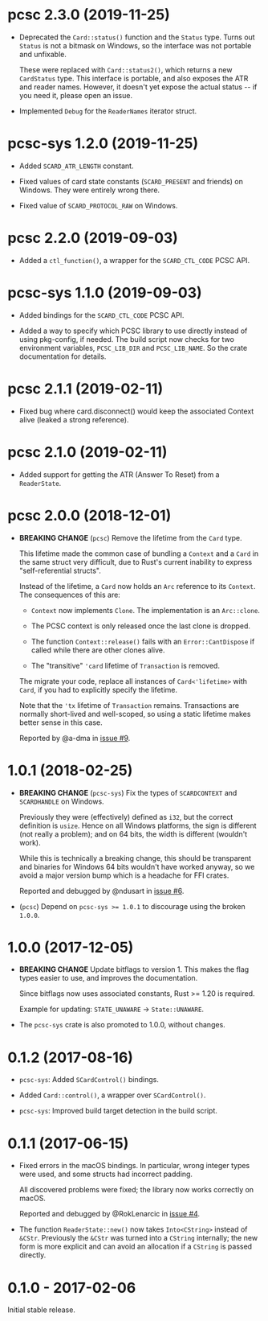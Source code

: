 # pcsc 2.3.0 (2019-11-25)

* Deprecated the `Card::status()` function and the `Status` type.
  Turns out `Status` is not a bitmask on Windows, so the interface was not
  portable and unfixable.

  These were replaced with `Card::status2()`, which returns a new
  `CardStatus` type. This interface is portable, and also exposes the ATR
  and reader names. However, it doesn't yet expose the actual status -- if
  you need it, please open an issue.

* Implemented `Debug` for the `ReaderNames` iterator struct.

# pcsc-sys 1.2.0 (2019-11-25)

* Added `SCARD_ATR_LENGTH` constant.

* Fixed values of card state constants (`SCARD_PRESENT` and friends) on
  Windows. They were entirely wrong there.

* Fixed value of `SCARD_PROTOCOL_RAW` on Windows.

# pcsc 2.2.0 (2019-09-03)

* Added a `ctl_function()`, a wrapper for the `SCARD_CTL_CODE` PCSC API.

# pcsc-sys 1.1.0 (2019-09-03)

* Added bindings for the `SCARD_CTL_CODE` PCSC API.

* Added a way to specify which PCSC library to use directly instead of
  using pkg-config, if needed. The build script now checks for two
  environment variables, `PCSC_LIB_DIR` and `PCSC_LIB_NAME`. So the crate
  documentation for details.

# pcsc 2.1.1 (2019-02-11)

* Fixed bug where card.disconnect() would keep the associated Context
  alive (leaked a strong reference).

# pcsc 2.1.0 (2019-02-11)

* Added support for getting the ATR (Answer To Reset) from a
  `ReaderState`.

# pcsc 2.0.0 (2018-12-01)

* **BREAKING CHANGE** (`pcsc`) Remove the lifetime from the `Card` type.

  This lifetime made the common case of bundling a `Context` and a `Card`
  in the same struct very difficult, due to Rust's current inability to
  express "self-referential structs".

  Instead of the lifetime, a `Card` now holds an `Arc` reference to its
  `Context`. The consequences of this are:

  - `Context` now implements `Clone`. The implementation is an
    `Arc::clone`.

  - The PCSC context is only released once the last clone is dropped.

  - The function `Context::release()` fails with an `Error::CantDispose`
    if called while there are other clones alive.

  - The "transitive" `'card` lifetime of `Transaction` is removed.

  The migrate your code, replace all instances of `Card<'lifetime>` with
  `Card`, if you had to explicitly specify the lifetime.

  Note that the `'tx` lifetime of `Transaction` remains. Transactions
  are normally short-lived and well-scoped, so using a static lifetime
  makes better sense in this case.

  Reported by @a-dma in
  [issue #9](https://github.com/bluetech/pcsc-rust/issues/9).

# 1.0.1 (2018-02-25)

* **BREAKING CHANGE** (`pcsc-sys`) Fix the types of `SCARDCONTEXT` and
  `SCARDHANDLE` on Windows.

  Previously they were (effectively) defined as `i32`, but the correct
  definition is `usize`. Hence on all Windows platforms, the sign is
  different (not really a problem); and on 64 bits, the width is
  different (wouldn't work).

  While this is technically a breaking change, this should be transparent
  and binaries for Windows 64 bits wouldn't have worked anyway, so we
  avoid a major version bump which is a headache for FFI crates.

  Reported and debugged by @ndusart in
  [issue #6](https://github.com/bluetech/pcsc-rust/issues/6).

* (`pcsc`) Depend on `pcsc-sys >= 1.0.1` to discourage using the broken
  `1.0.0`.


# 1.0.0 (2017-12-05)

* **BREAKING CHANGE** Update bitflags to version 1. This makes the flag
  types easier to use, and improves the documentation.

  Since bitflags now uses associated constants, Rust >= 1.20 is required.

  Example for updating: `STATE_UNAWARE` -> `State::UNAWARE`.

* The `pcsc-sys` crate is also promoted to 1.0.0, without changes.


# 0.1.2 (2017-08-16)

* `pcsc-sys`: Added `SCardControl()` bindings.

* Added `Card::control()`, a wrapper over `SCardControl()`.

* `pcsc-sys`: Improved build target detection in the build script.


# 0.1.1 (2017-06-15)

* Fixed errors in the macOS bindings. In particular, wrong integer types
  were used, and some structs had incorrect padding.

  All discovered problems were fixed; the library now works correctly on
  macOS.

  Reported and debugged by @RokLenarcic in
  [issue #4](https://github.com/bluetech/pcsc-rust/issues/4).

* The function `ReaderState::new()` now takes `Into<CString>` instead of
  `&CStr`. Previously the `&CStr` was turned into a `CString` internally;
  the new form is more explicit and can avoid an allocation if a `CString`
  is passed directly.


# 0.1.0 - 2017-02-06

Initial stable release.
